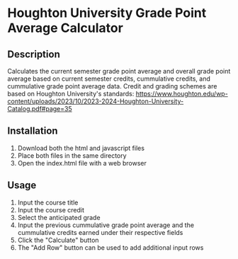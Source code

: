 # Houghton University Grade Point Average Calculator

## Description

Calculates the current semester grade point average and overall grade point average based on current semester credits, cummulative credits, and cummulative grade point average data.
Credit and grading schemes are based on Houghton University's standards: https://www.houghton.edu/wp-content/uploads/2023/10/2023-2024-Houghton-University-Catalog.pdf#page=35

## Installation

1. Download both the html and javascript files
2. Place both files in the same directory
3. Open the index.html file with a web browser

## Usage

1. Input the course title
2. Input the course credit
3. Select the anticipated grade
4. Input the previous cummulative grade point average and the cummulative credits earned under their respective fields
5. Click the "Calculate" button
6. The "Add Row" button can be used to add additional input rows
